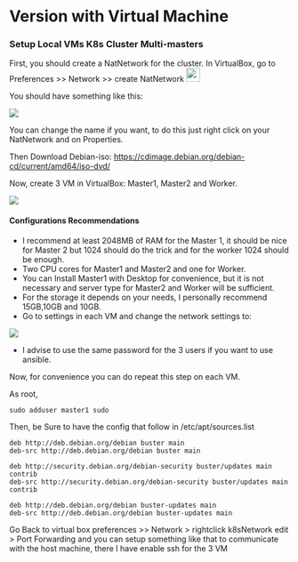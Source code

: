 # Version with Virtual Machine

### Setup Local VMs K8s Cluster Multi-masters

First, you should create a NatNetwork for the cluster. In VirtualBox, go to Preferences >> Network >> create NatNetwork 
<img src="https://user-images.githubusercontent.com/55381632/79360902-dbc75980-7f44-11ea-9f42-e49a391e01f9.png" width="25">

You should have something like this:

<img src="https://user-images.githubusercontent.com/55381632/79360904-dbc75980-7f44-11ea-9146-a657f3e1fe1d.png">

You can change the name if you want, to do this just right click on your NatNetwork and on Properties.

Then Download Debian-iso: https://cdimage.debian.org/debian-cd/current/amd64/iso-dvd/

Now, create 3 VM in VirtualBox: Master1, Master2 and Worker.

<img src="https://user-images.githubusercontent.com/55381632/79360899-da962c80-7f44-11ea-91ad-fe55b5d3985a.png">

#### Configurations Recommendations

- I recommend at least 2048MB of RAM for the Master 1, it should be nice for Master 2 but 1024 should do the trick and 
for the worker 1024 should be enough.
- Two CPU cores for Master1 and Master2 and one for Worker.
- You can Install Master1 with Desktop for convenience, but it is not necessary and server type for Master2 and Worker 
will be sufficient.
- For the storage it depends on your needs, I personally recommend 15GB,10GB and 10GB.
- Go to settings in each VM and change the network settings to:

<img src="https://user-images.githubusercontent.com/55381632/79360893-d964ff80-7f44-11ea-8b53-71cdfd8c600a.png">

- I advise to use the same password for the 3 users if you want to use ansible.

Now, for convenience you can do repeat this step on each VM.

As root,

    sudo adduser master1 sudo

Then, be Sure to have the config that follow in /etc/apt/sources.list

    deb http://deb.debian.org/debian buster main
    deb-src http://deb.debian.org/debian buster main

    deb http://security.debian.org/debian-security buster/updates main contrib
    deb-src http://security.debian.org/debian-security buster/updates main contrib

    deb http://deb.debian.org/debian buster-updates main
    deb-src http://deb.debian.org/debian buster-updates main
    
Go Back to virtual box preferences >> Network > rightclick k8sNetwork edit > Port Forwarding and you can setup something like 
that to communicate with the host machine, there I have enable ssh for the 3 VM





